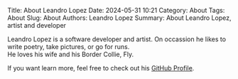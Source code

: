 Title: About Leandro Lopez
Date: 2024-05-31 10:21
Category: About
Tags: About
Slug: About
Authors: Leandro Lopez
Summary: About Leandro Lopez, artist and developer
  
Leandro Lopez is a software developer and artist. On occassion he likes to write poetry, take pictures, or go for runs.  
He loves his wife and his Border Collie, Fly.

If you want learn more, feel free to check out his [GitHub Profile](https://github.com/musrex).  
